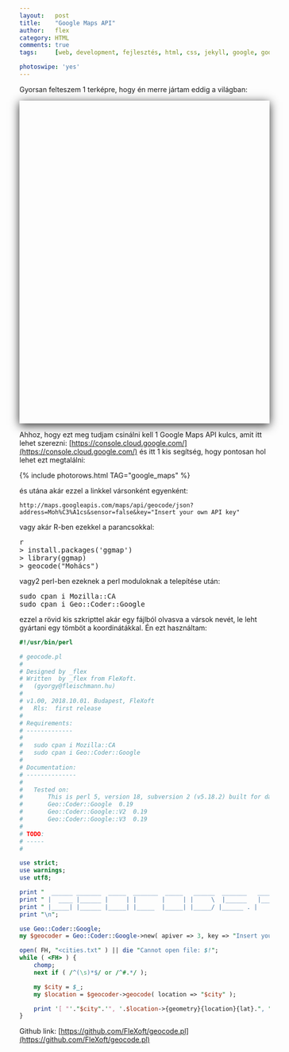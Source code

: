```yaml
---
layout:   post
title:    "Google Maps API"
author:   flex
category: HTML
comments: true
tags:     [web, development, fejlesztés, html, css, jekyll, google, google map, map, api, hun]

photoswipe: 'yes'
---
```


Gyorsan felteszem 1 terképre, hogy én merre jártam eddig a világban:

<script type='text/javascript' src='https://maps.googleapis.com/maps/api/js?key=AIzaSyAubcKvynd2lNrvNQHlTt6b7Q8OBxDzNOg'></script>

<div id="map-wrap" class="overridemaxwidthboth" style="-webkit-box-shadow: 0px 4px 18px rgba(0,0,0,0.84); -moz-box-shadow: 0px 4px 18px rgba(0,0,0,0.84); box-shadow: 0px 4px 18px rgba(0,0,0,0.84); margin-bottom: .5em;">
	<div id="map" style="width:auto; height:650px;"></div>
</div>

Ahhoz, hogy ezt meg tudjam csinálni kell 1 Google Maps API kulcs, amit itt lehet szerezni: [https://console.cloud.google.com/](https://console.cloud.google.com/) és itt 1 kis segítség, hogy pontosan hol lehet ezt megtalálni:

<!-- PhotoSwipeGenerator.pl --filelist images/google_maps/google_maps.lst --filetag _google_maps --outdir _includes --imgproperty 'class="shadow zoomeffect"' --title 'Google API key' -verb -->

{% include photorows.html TAG="google_maps" %}

és utána akár ezzel a linkkel vársonként egyenként: 

```
http://maps.googleapis.com/maps/api/geocode/json?address=Moh%C3%A1cs&sensor=false&key="Insert your own API key"
```

vagy akár R-ben ezekkel a parancsokkal:

<pre class="terminal">
r
> install.packages('ggmap')
> library(ggmap) 
> geocode("Mohács")
</pre>

vagy2 perl-ben ezeknek a perl moduloknak a telepítése után:

<pre class="terminal">
sudo cpan i Mozilla::CA
sudo cpan i Geo::Coder::Google
</pre>

ezzel a rövid kis szkripttel akár egy fájlból olvasva a vársok nevét, le leht gyártani egy tömböt a koordinátákkal. Én ezt használtam:

```perl
#!/usr/bin/perl

# geocode.pl
#
# Designed by _flex
# Written  by _flex from FleXoft.
#   (gyorgy@fleischmann.hu)
#
# v1.00, 2018.10.01. Budapest, FleXoft
#   Rls:  first release
#
# Requirements:
# -------------
#
#	sudo cpan i Mozilla::CA
#	sudo cpan i Geo::Coder::Google
#
# Documentation:
# --------------
#
#	Tested on:
#		This is perl 5, version 18, subversion 2 (v5.18.2) built for darwin-thread-multi-2level
#       Geo::Coder::Google	0.19
#		Geo::Coder::Google::V2	0.19
#		Geo::Coder::Google::V3	0.19  
#
# TODO:
# -----
#

use strict;
use warnings;
use utf8;

print "  ______ _______  _____  _______  _____   ______  _______   _____\n";
print " |  ____ |______ |     | |       |     | |     \  |______   |_____] |\n";
print " |_____| |______ |_____| |_____  |_____| |_____/ |______ . |       |_____\n";
print "\n";

use Geo::Coder::Google;
my $geocoder = Geo::Coder::Google->new( apiver => 3, key => "Insert your own API key", sensor => "false" );

open( FH, "<cities.txt" ) || die "Cannot open file: $!";
while ( <FH> ) {
	chomp;
	next if ( /^(\s)*$/ or /^#.*/ );

	my $city = $_;
	my $location = $geocoder->geocode( location => "$city" );

	print '[ "'."$city".'", '.$location->{geometry}{location}{lat}.", ".$location->{geometry}{location}{lng}." ],\n";
}
```
Github link: [https://github.com/FleXoft/geocode.pl](https://github.com/FleXoft/geocode.pl)

<script type="text/javascript">
						var locations = [

[ "Mohács", 46.0046295, 18.6794304 ],
[ "Lánycsók", 46.0073964, 18.624077 ],
[ "Székelyszabar", 46.0471326, 18.6012321 ],
[ "Babarc", 46.0042229, 18.5527511 ],
[ "Siklós", 45.8555814, 18.2979721 ],
[ "Pécs", 46.0727345, 18.232266 ],
[ "Harkány", 45.8534053, 18.2348372 ],
[ "Dombay tó", 46.1467713, 18.3977164 ],
[ "Kölked", 45.9489796, 18.7058024 ],
[ "Szentgotthár", 46.9500038, 16.2853985 ],
[ "Csörötnek", 46.9498177, 16.3707766 ],
[ "Komló", 46.1929788, 18.2512139 ],
[ "München", 48.1351253, 11.5819805 ],
[ "Friedrichshafen", 47.6617648, 9.4800113 ],
[ "Szeged", 46.2530102, 20.1414253 ],
[ "Kecskemét", 46.8963711, 19.6896861 ],
[ "Szekszárd", 46.3474326, 18.7062293 ],
[ "Paks, Hungary", 46.6060722, 18.8546832 ],
[ "Tamási", 46.6332018, 18.2854998 ],
[ "Győr", 47.6874569, 17.6503974 ],
[ "Eger", 47.9025348, 20.3772284 ],
[ "Aggtelek", 48.5080267, 20.5400313 ],
[ "Debrecen", 47.5316049, 21.6273124 ],
[ "Lilafüred", 48.0985669, 20.621813 ],
[ "Mátra", 47.8833333, 19.95 ],
[ "Dömös", 47.7644099, 18.9104042 ],
[ "Kaposvár", 46.3593606, 17.7967639 ],
[ "Dunaújváros", 46.9619059, 18.9355227 ],
[ "Trencsény", 48.884936, 18.0335208 ],
[ "Párizs", 48.856614, 2.3522219 ],
[ "Barcelóna", 41.3850639, 2.1734035 ],
[ "Madrid", 40.4167754, -3.7037902 ],
[ "Róma", 41.9027835, 12.4963655 ],
[ "Athén", 37.9838096, 23.7275388 ],
[ "London", 51.5073509, -0.1277583 ],
[ "Isztambul", 41.0082376, 28.9783589 ],
[ "Frankfurt", 50.1109221, 8.6821267 ],
[ "Reading, UK", 51.4542645, -0.9781303 ],
[ "Zágráb", 45.8150108, 15.9819189 ],
[ "Belgrád", 44.786568, 20.4489216 ],
[ "Zadar", 44.119371, 15.2313648 ],
[ "Sibenik", 43.7350196, 15.8952045 ],
[ "Split", 43.5081323, 16.4401935 ],
[ "Makarska", 43.2937769, 17.0215239 ],
[ "Vir, Horvátország", 44.3005078, 15.0859668 ],
[ "Velence, Italy", 45.4408474, 12.3155151 ],
[ "Rimini", 44.0678288, 12.5695158 ],
[ "Tunisz", 36.8064948, 10.1815316 ],
[ "Korinthosz", 37.9386365, 22.9322383 ],
[ "Tallin", 59.4369608, 24.7535747 ],
[ "Travemünde, Lübeck, Németország", 53.9600008, 10.8535751 ],
[ "Trelleborg, Schweden", 55.3762427, 13.1574232 ],
[ "Koppenhága", 55.6760968, 12.5683372 ],
[ "Isztambul", 41.0082376, 28.9783589 ],
[ "Prága", 50.0755381, 14.4378005 ],
[ "Ljubljana", 46.0569465, 14.5057515 ],
[ "Bledi tó", 46.363598, 14.0938053 ],
[ "Krakow", 50.0646501, 19.9449799 ],
[ "Reykjavik", 64.146582, -21.9426354 ],
[ "Neszebár", 42.6601365, 27.7205593 ],
[ "Tátra", 49.1556982, 20.0442995 ],
[ "Arad", 46.1865606, 21.3122677 ],
[ "Temesvár", 45.7488716, 21.2086793 ],
[ "Szabadka", 46.1005467, 19.6650593 ],
[ "Budapest ", 47.497912, 19.040235 ],
[ "Bécs", 48.2081743, 16.3738189 ],
[ "Atlanta", 33.7489954, -84.3879824 ],
[ "Memphis", 35.1495343, -90.0489801 ],
[ "Chattanuga", 35.0456297, -85.3096801 ],
[ "Gatlinburg", 35.714259, -83.5101638 ],
[ "Birmingham", 33.5185892, -86.8103567 ],
[ "Rock city mountains", 34.9733918, -85.3501772 ],
[ "New Orleans", 29.9510658, -90.0715323 ],
[ "Lake Pont chartrain", 30.205062, -90.1120696 ],
[ "Dallas", 32.7766642, -96.7969879 ],
[ "Memphis", 35.1495343, -90.0489801 ],
[ "Cincinaty", 39.1031182, -84.5120196 ],
[ "New York", 40.7127753, -74.0059728 ],
[ "Bécs", 48.2081743, 16.3738189 ],
[ "New York", 40.7127753, -74.0059728 ],
[ "Miami", 25.7616798, -80.1917902 ],
[ "Homestead, Florida", 25.4687224, -80.4775569 ],
[ "Everglades", 25.745929, -80.5549561 ],
[ "Keywest", 24.5550593, -81.7799871 ],
[ "Fort Lauderdale", 26.1224386, -80.1373174 ],
[ "Orlando", 28.5383355, -81.3792365 ],
[ "Cape canaveral", 28.4740089, -80.5771737 ],
[ "Miami", 25.7616798, -80.1917902 ],
[ "Boston", 42.3600825, -71.0588801 ],
[ "Capecod", 41.6687897, -70.2962408 ],
[ "Albany", 42.6525793, -73.7562317 ],
[ "Niagara", 43.0828162, -79.0741629 ],
[ "Ittaca", 25.7639806, -80.2594655 ],
[ "Harisburg", 40.2731911, -76.8867008 ],
[ "Lancaster, Pennsylvania", 40.0378755, -76.3055144 ],
[ "Shanon doah", 38.2927558, -78.6795836 ],
[ "Washington, D.C.", 38.9071923, -77.0368707 ],
[ "Philadelphia", 39.9525839, -75.1652215 ],
[ "Savannah", 32.0808989, -81.091203 ],
[ "Machester, NH", 42.9956397, -71.4547891 ],
[ "North Convay, NH", 44.0536805, -71.1284041 ],
[ "Acadia, ME", 44.3385559, -68.2733346 ],
[ "Bar Harbour, ME", 44.3876119, -68.2039123 ],
[ "Saint John, NB", 45.2733153, -66.063308 ],
[ "Halifax, NS", 44.6487635, -63.5752387 ],
[ "Fredericton, NB", 45.9635895, -66.6431151 ],
[ "Quebec City", 46.8138783, -71.2079809 ],
[ "Montreal", 45.5016889, -73.567256 ],
[ "Ottawa", 45.4215296, -75.6971931 ],

						];

						if ( typeof google === 'object' && typeof google.maps === 'object' ) {
							var map = new google.maps.Map( document.getElementById( 'map' ), {
								zoom     : 2,
								center   : new google.maps.LatLng( 0, 0 ),
								mapTypeId: google.maps.MapTypeId.ROADMAP
							} );

							var infowindow = new google.maps.InfoWindow();

							var marker, i;

							for ( i = 0; i < locations.length; i++ ) {
								marker = new google.maps.Marker( {
									position: new google.maps.LatLng( locations[i][1], locations[i][2] ), map: map
								} );

								google.maps.event.addListener( marker, 'click', ( function( marker, i ) {
									return function() {
										infowindow.setContent( locations[i][0] );
										infowindow.open( map, marker );
									}
								}) ( marker, i ) );
							}
						}
</script>